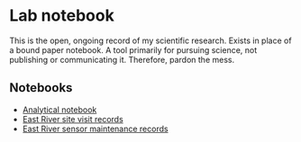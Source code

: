 # Lab notebook

This is the open, ongoing record of my scientific research. Exists in place of a bound paper notebook. A tool primarily for pursuing science, not publishing or communicating it. Therefore, pardon the mess.

## Notebooks
- [Analytical notebook](notebooks/lab_notebook.md)
- [East River site visit records](notebooks/er_site_visits.md)
- [East River sensor maintenance records](notebooks/er_sensor_maintenance.md)
